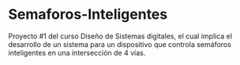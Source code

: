 # Semaforos-Inteligentes
Proyecto #1 del curso Diseño de Sistemas digitales, el cual implica el desarrollo de un sistema para un dispositivo que controla semáforos inteligentes en una intersección de 4 vías. 
